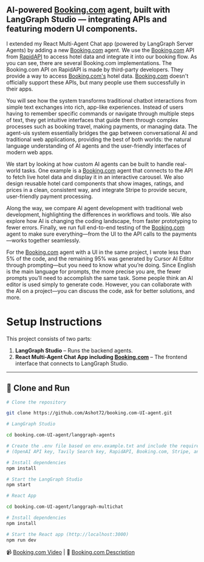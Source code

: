 ## AI-powered [Booking.com](https://rapidapi.com/DataCrawler/api/booking-com15/playground) agent, built with LangGraph Studio — integrating APIs and featuring modern UI components.

I extended my React Multi-Agent Chat app (powered by LangGraph Server Agents) by adding a new [Booking.com](https://rapidapi.com/DataCrawler/api/booking-com15/playground) agent.
We use the [Booking.com](https://rapidapi.com/DataCrawler/api/booking-com15/playground) API from [RapidAPI](https://rapidapi.com/hub) to access hotel data and integrate it into our booking flow. As you can see, there are several Booking.com implementations. The Booking.com API on RapidAPI is made by third-party developers. They provide a way to access [Booking.com's](https://rapidapi.com/DataCrawler/api/booking-com15/playground) hotel data. [Booking.com](https://booking.com) doesn't officially support these APIs, but many people use them successfully in their apps.

You will see how the system transforms traditional chatbot interactions from simple text exchanges into rich, app-like experiences. Instead of users having to remember specific commands or navigate through multiple steps of text, they get intuitive interfaces that guide them through complex processes such as booking travel, making payments, or managing data. The agent-uis system essentially bridges the gap between conversational AI and traditional web applications, providing the best of both worlds: the natural language understanding of AI agents and the user-friendly interfaces of modern web apps.

We start by looking at how custom AI agents can be built to handle real-world tasks. One example is a [Booking.com](https://rapidapi.com/DataCrawler/api/booking-com15/playground) agent that connects to the API to fetch live hotel data and display it in an interactive carousel. We also design reusable hotel card components that show images, ratings, and prices in a clean, consistent way, and integrate Stripe to provide secure, user-friendly payment processing.

Along the way, we compare AI agent development with traditional web development, highlighting the differences in workflows and tools. We also explore how AI is changing the coding landscape, from faster prototyping to fewer errors. Finally, we run full end-to-end testing of the [Booking.com](https://rapidapi.com/DataCrawler/api/booking-com15/playground) agent to make sure everything—from the UI to the API calls to the payments—works together seamlessly.

For the [Booking.com](https://rapidapi.com/DataCrawler/api/booking-com15/playground) agent with a UI in the same project, I wrote less than 5% of the code, and the remaining 95% was generated by Cursor AI Editor through prompting—but you need to know what you’re doing. Since English is the main language for prompts, the more precise you are, the fewer prompts you’ll need to accomplish the same task. Some people think an AI editor is used simply to generate code. However, you can collaborate with the AI on a project—you can discuss the code, ask for better solutions, and more. 

# Setup Instructions

This project consists of two parts:

1. **LangGraph Studio** – Runs the backend agents.
2. **React Multi-Agent Chat App including [Booking.com](https://rapidapi.com/DataCrawler/api/booking-com15/playground)** – The frontend interface that connects to LangGraph Studio.

---

## 🚀 Clone and Run 

```bash
# Clone the repository

git clone https://github.com/Ashot72/booking.com-UI-agent.git

# LangGraph Studio

cd booking.com-UI-agent/langgraph-agents

# Create the .env file based on env.example.txt and include the required keys
# (OpenAI API key, Tavily Search key, RapidAPI, Booking.com, Stripe, and NodeMailer settings)

# Install dependencies
npm install

# Start the LangGraph Studio
npm start

# React App

cd booking.com-UI-agent/langgraph-multichat

# Install dependencies
npm install

# Start the React app (http://localhost:3000)
npm run dev

```

📹 [Booking.com Video](https://youtu.be/reu5tQTq60A) | 📝 [Booking.com Description](https://ashot72.github.io/booking.com-UI-agent/index.html)
